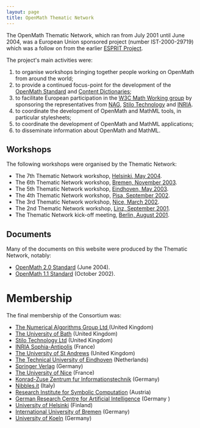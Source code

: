 ```yaml
---
layout: page
title: OpenMath Thematic Network
---
```


The OpenMath Thematic Network, which ran from July 2001 until June 2004, was a European
Union sponsored project (number IST-2000-29719) which was a follow on from the earlier
[ESPRIT Project](../esprit/index.html).

The project's main activities were:
1. to organise workshops bringing together people working on OpenMath from around the world;
2. to provide a continued focus-point for the development of the
   [OpenMath Standard](../../standard/index.html) and [Content Dictionaries](../../cd/index.html);
3. to facilitate European participation in the
[W3C Math Working group](http://www.w3c.org/math) by sponsoring the representatives from
[NAG](http://www.nag.co.uk), [Stilo Technology](http://www.stilo.com) and [INRIA](http://www.inria.fr). 
4. to coordinate the development of OpenMath and MathML tools, in particular stylesheets;
5.  to coordinate the development of OpenMath and MathML applications;
6.  to disseminate information about OpenMath and MathML.

## Workshops

The following workshops were organised by the Thematic Network:

* The 7th Thematic Network workshop, [Helsinki, May 2004](../../meetings/helsinki2004/index.html).
* The 6th Thematic Network workshop, [Bremen, November 2003](../../meetings/bremen2003/index.html).
* The 5th Thematic Network workshop, [Eindhoven, May 2003](../../meetings/eindhoven2003/index.html).
* The 4th Thematic Network workshop, [Pisa, September 2002](../../meetings/pisa2002/index.html).
* The 3rd Thematic Network workshop, [Nice, March 2002](../../meetings/nice2002/index.html).
* The 2nd Thematic Network workshop, [Linz, September 2001](../../meetings/linz2001/index.html).
* The Thematic Network kick-off meeting, [Berlin, August 2001](../../meetings/berlin2001/index.html).

## Documents

Many of the documents on this website were produced by the Thematic Network,
notably:

* [OpenMath 2.0 Standard](../../standard/om20/index.html) (June 2004).
* [OpenMath 1.1 Standard](../../standard/om11/omstd11.pdf) (October 2002).

# Membership

The final membership of the Consortium was:

* [The Numerical Algorithms Group Ltd ](http://www.nag.co.uk) (United Kingdom)
* [The University of Bath](http://www.bath.ac.uk) (United Kingdom)
* [Stilo Technology Ltd](http://www.stilo.com) (United Kingdom)
* [INRIA Sophia-Antipolis](http://www.inria.fr) (France)
* [The University of St Andrews](http://www.st-and.ac.uk) (United Kingdom)
* [The Technical University of Eindhoven](http://www.win.tue.nl) (Netherlands) 
* [Springer Verlag](http://www.springer.de) (Germany)
* [The University of Nice](http://www.essi.fr) (France)
* [Konrad-Zuse Zentrum fur Informationstechnik](http://www.zib.de) (Germany)
* [Nibbles.it](http://www.nibbles.it) (Italy)
* [Research Institute for Symbolic Computation](http://www.risc.uni-linz.ac.at) (Austria)
* [German Research Centre for Artificial Intelligence](http://www.dfki.de) (Germany )
* [University of Helsinki](http://www.helsinki.fi) (Finland)
* [International University of Bremen](http://www.jacobs-university.de.de) (Germany)
* [University of Koeln](http://www.uni-koeln.de) (Germany)
